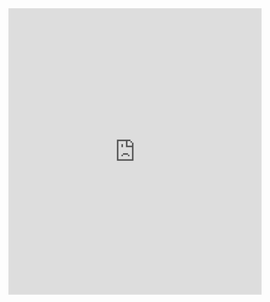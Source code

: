 <iframe src="https://docs.google.com/presentation/d/1SfD94r4L-kqyuL6zMZX-EOAXvhYPntg3b8OPglmaotk/edit#slide=id.g413c225e98_0_0" frameborder="0" width="100%" height="569" allowfullscreen="true" mozallowfullscreen="true" webkitallowfullscreen="true"></iframe>
